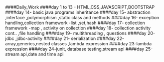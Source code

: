 ####Daily_Work
####day 1 to 13 - HTML,CSS,JAVASCRIPT,BOOTSTRAP
####day 14- basic java programs inheritance 
####day 15- abstraction ,interface ,polymorphism ,static class and methods 
####day 16- exception handling,collection framework -list ,set,hash
####day 17- collection framework -map , activity on collection 
####day 18- collection activity cont.. ,file handling
####day 19- multithreading , questions
####day 20-jdbc ,jdbc-activity
####day 21- serialization
####day 22-array,generics,nested classes ,lambda expression
####day 23-lambda expression
####day 24-junit, database testing,stream api
####day 25-stream api,date and time api
